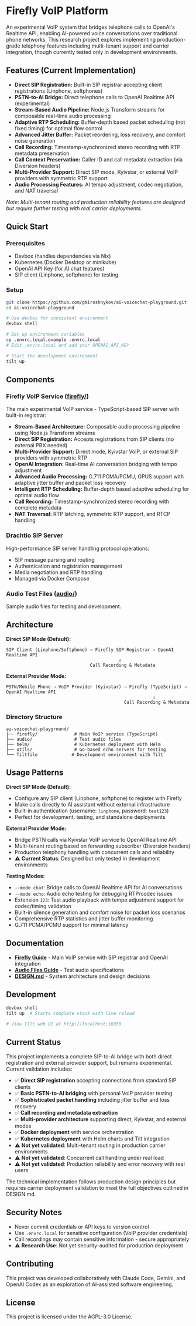 # Firefly VoIP Platform

An experimental VoIP system that bridges telephone calls to OpenAI's Realtime API, enabling AI-powered voice conversations over traditional phone networks. This research project explores implementing production-grade telephony features including multi-tenant support and carrier integration, though currently tested only in development environments.

## Features (Current Implementation)

- **Direct SIP Registration:** Built-in SIP registrar accepting client registrations (Linphone, softphones)
- **PSTN-to-AI Bridge:** Direct telephone calls to OpenAI Realtime API (experimental)
- **Stream-Based Audio Pipeline:** Node.js Transform streams for composable real-time audio processing
- **Adaptive RTP Scheduling:** Buffer-depth based packet scheduling (not fixed timing) for optimal flow control
- **Advanced Jitter Buffer:** Packet reordering, loss recovery, and comfort noise generation
- **Call Recording:** Timestamp-synchronized stereo recording with RTP metadata preservation
- **Call Context Preservation:** Caller ID and call metadata extraction (via Diversion headers)
- **Multi-Provider Support:** Direct SIP mode, Kyivstar, or external VoIP providers with symmetric RTP support
- **Audio Processing Features:** AI tempo adjustment, codec negotiation, and NAT traversal

*Note: Multi-tenant routing and production reliability features are designed but require further testing with real carrier deployments.*

## Quick Start

### Prerequisites

- Devbox (handles dependencies via Nix)
- Kubernetes (Docker Desktop or minikube)
- OpenAI API Key (for AI chat features)
- SIP client (Linphone, softphone) for testing

### Setup

```bash
git clone https://github.com/gmiroshnykov/ai-voicechat-playground.git
cd ai-voicechat-playground

# Use devbox for consistent environment
devbox shell

# Set up environment variables
cp .envrc.local.example .envrc.local
# Edit .envrc.local and add your OPENAI_API_KEY

# Start the development environment
tilt up
```

## Components

### Firefly VoIP Service ([firefly/](firefly/))
The main experimental VoIP service - TypeScript-based SIP server with built-in registrar:
- **Stream-Based Architecture:** Composable audio processing pipeline using Node.js Transform streams
- **Direct SIP Registration:** Accepts registrations from SIP clients (no external PBX needed)
- **Multi-Provider Support:** Direct mode, Kyivstar VoIP, or external SIP providers with symmetric RTP
- **OpenAI Integration:** Real-time AI conversation bridging with tempo adjustment
- **Advanced Audio Processing:** G.711 PCMA/PCMU, OPUS support with adaptive jitter buffer and packet loss recovery
- **Intelligent RTP Scheduling:** Buffer-depth based adaptive scheduling for optimal audio flow
- **Call Recording:** Timestamp-synchronized stereo recording with complete metadata
- **NAT Traversal:** RTP latching, symmetric RTP support, and RTCP handling

### Drachtio SIP Server
High-performance SIP server handling protocol operations:
- SIP message parsing and routing
- Authentication and registration management  
- Media negotiation and RTP handling
- Managed via Docker Compose

### Audio Test Files ([audio/](audio/))
Sample audio files for testing and development.

## Architecture

**Direct SIP Mode (Default):**
```
SIP Client (Linphone/Softphone) → Firefly SIP Registrar → OpenAI Realtime API
                                           ↓
                                Call Recording & Metadata
```

**External Provider Mode:**
```
PSTN/Mobile Phone → VoIP Provider (Kyivstar) → Firefly (TypeScript) → OpenAI Realtime API
                                                        ↓
                                             Call Recording & Metadata
```

### Directory Structure
```
ai-voicechat-playground/
├── firefly/              # Main VoIP service (TypeScript)
├── audio/                # Test audio files
├── helm/                 # Kubernetes deployment with Helm
├── utils/                # Go-based echo servers for testing
└── Tiltfile             # Development environment with Tilt
```

## Usage Patterns

**Direct SIP Mode (Default):**
- Configure any SIP client (Linphone, softphone) to register with Firefly
- Make calls directly to AI assistant without external infrastructure
- Built-in authentication (username: `linphone`, password: `test123`)
- Perfect for development, testing, and standalone deployments

**External Provider Mode:**
- Bridge PSTN calls via Kyivstar VoIP service to OpenAI Realtime API
- Multi-tenant routing based on forwarding subscriber (Diversion headers)
- Production telephony handling with concurrent calls and reliability
- ⚠️ **Current Status**: Designed but only tested in development environments

**Testing Modes:**
- `--mode chat`: Bridge calls to OpenAI Realtime API for AI conversations
- `--mode echo`: Audio echo testing for debugging RTP/codec issues
- Extension `123`: Test audio playback with tempo adjustment support for codec/timing validation
- Built-in silence generation and comfort noise for packet loss scenarios
- Comprehensive RTP statistics and jitter buffer monitoring
- G.711 PCMA/PCMU support for minimal latency

## Documentation

- **[Firefly Guide](firefly/README.md)** - Main VoIP service with SIP registrar and OpenAI integration
- **[Audio Files Guide](audio/README.md)** - Test audio specifications
- **[DESIGN.md](DESIGN.md)** - System architecture and design decisions

## Development

```bash
devbox shell
tilt up  # Starts complete stack with live reload

# View Tilt web UI at http://localhost:10350
```

## Current Status

This project implements a complete SIP-to-AI bridge with both direct registration and external provider support, but remains experimental. Current validation includes:

- ✅ **Direct SIP registration** accepting connections from standard SIP clients
- ✅ **Basic PSTN-to-AI bridging** with personal VoIP provider testing
- ✅ **Sophisticated packet handling** including jitter buffer and loss recovery
- ✅ **Call recording and metadata extraction** 
- ✅ **Multi-provider architecture** supporting direct, Kyivstar, and external modes
- ✅ **Docker deployment** with service orchestration
- ✅ **Kubernetes deployment** with Helm charts and Tilt integration
- ⚠️ **Not yet validated**: Multi-tenant routing in production carrier environments
- ⚠️ **Not yet validated**: Concurrent call handling under real load
- ⚠️ **Not yet validated**: Production reliability and error recovery with real users

The technical implementation follows production design principles but requires carrier deployment validation to meet the full objectives outlined in DESIGN.md.

## Security Notes

- Never commit credentials or API keys to version control
- Use `.envrc.local` for sensitive configuration (VoIP provider credentials)
- Call recordings may contain sensitive information - secure appropriately
- ⚠️ **Research Use**: Not yet security-audited for production deployment

## Contributing

This project was developed collaboratively with Claude Code, Gemini, and OpenAI Codex as an exploration of AI-assisted software engineering.

## License

This project is licensed under the AGPL-3.0 License.
